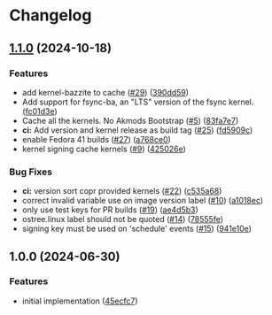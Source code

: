 # Changelog

## [1.1.0](https://github.com/ublue-os/kernel-cache/compare/v1.0.0...v1.1.0) (2024-10-18)


### Features

* add kernel-bazzite to cache ([#29](https://github.com/ublue-os/kernel-cache/issues/29)) ([390dd59](https://github.com/ublue-os/kernel-cache/commit/390dd59a09012154a1160c3cf3a15fd5344821a3))
* Add support for fsync-ba, an "LTS" version of the fsync kernel. ([fc01d3e](https://github.com/ublue-os/kernel-cache/commit/fc01d3eddffe7115b7e18027493b571a163caf53))
* Cache all the kernels. No Akmods Bootstrap ([#5](https://github.com/ublue-os/kernel-cache/issues/5)) ([83fa7e7](https://github.com/ublue-os/kernel-cache/commit/83fa7e7f92b9912d9ee0cf02ebf59d3056b84ef0))
* **ci:** Add version and kernel release as build tag ([#25](https://github.com/ublue-os/kernel-cache/issues/25)) ([fd5909c](https://github.com/ublue-os/kernel-cache/commit/fd5909c0012ff6e4facc633b84a84992d263b840))
* enable Fedora 41 builds ([#27](https://github.com/ublue-os/kernel-cache/issues/27)) ([a768ce0](https://github.com/ublue-os/kernel-cache/commit/a768ce0a789a638f05746dcad46735197597735b))
* kernel signing cache kernels ([#9](https://github.com/ublue-os/kernel-cache/issues/9)) ([425026e](https://github.com/ublue-os/kernel-cache/commit/425026e978ad379940d5417c80bb5cc8b2ec8f03))


### Bug Fixes

* **ci:** version sort copr provided kernels ([#22](https://github.com/ublue-os/kernel-cache/issues/22)) ([c535a68](https://github.com/ublue-os/kernel-cache/commit/c535a6808b9c06261cbe563f29a23bd0ab873d4b))
* correct invalid variable use on image version label ([#10](https://github.com/ublue-os/kernel-cache/issues/10)) ([a1018ec](https://github.com/ublue-os/kernel-cache/commit/a1018ecf85a991339cecda2044ee1fb544bb5403))
* only use test keys for PR builds ([#19](https://github.com/ublue-os/kernel-cache/issues/19)) ([ae4d5b3](https://github.com/ublue-os/kernel-cache/commit/ae4d5b340499b793aa34e892f65ae16cb8a7aaee))
* ostree.linux label should not be quoted ([#14](https://github.com/ublue-os/kernel-cache/issues/14)) ([78555fe](https://github.com/ublue-os/kernel-cache/commit/78555feb55ef9b5576b84b12d00d44e0fcbfe32d))
* signing key must be used on 'schedule' events ([#15](https://github.com/ublue-os/kernel-cache/issues/15)) ([941e10e](https://github.com/ublue-os/kernel-cache/commit/941e10e8a35a1199a94796769f00a8444f248411))

## 1.0.0 (2024-06-30)


### Features

* initial implementation ([45ecfc7](https://github.com/ublue-os/fsync/commit/45ecfc7d8418d7decc5b17da4f37ac6af16a02fd))
